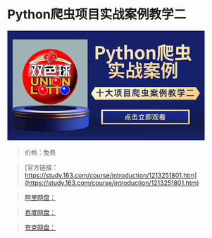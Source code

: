 # Python爬虫项目实战案例教学二

![img](../../../assets/study163/free/9e0d4f210686461fa51223453698b7ea.png)

> 价格：免费

> [官方链接：https://study.163.com/course/introduction/1213251801.htm](https://study.163.com/course/introduction/1213251801.htm)

> [阿里网盘：]()

> [百度网盘：]()

> [夸克网盘：]()
